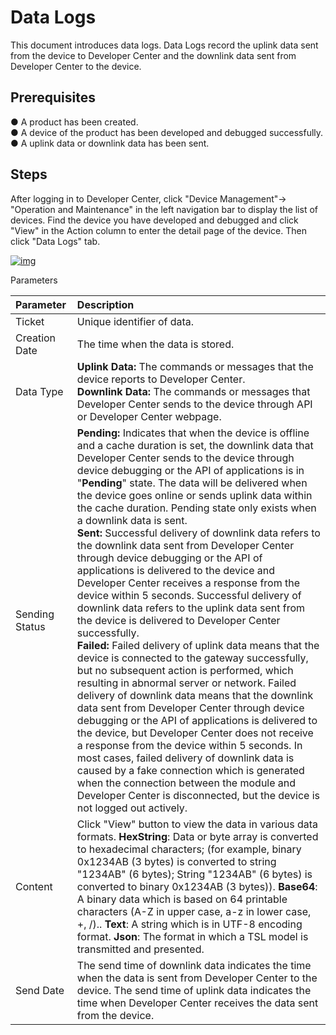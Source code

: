# Data Logs

This document introduces data logs. Data Logs record the uplink data sent from the device to Developer Center and the downlink data sent from Developer Center to the device.

## **Prerequisites**

● A product has been created.<br />
● A device of the product has been developed and debugged successfully.<br />
● A uplink data or downlink data has been sent.

## **Steps**

After logging in to Developer Center, click "Device Management"→ "Operation and Maintenance" in the left navigation bar to display the list of devices. Find the device you have developed and debugged and click "View" in the Action column to enter the detail page of the device. Then click "Data Logs" tab.

<a data-fancybox title="img" href="/en/guide/image2022-3-8_20-11-43.png?version=1&modificationDate=1646740927000&api=v2">![img](/en/guide/image2022-3-8_20-11-43.png?version=1&modificationDate=1646740927000&api=v2)</a>

Parameters

| **Parameter**    | **Description**                                                        |
| :------- | :----------------------------------------------------------- |
| Ticket   | Unique identifier of data.                                          |
| Creation Date | The time when the data is stored.                                             |
| Data Type |**Uplink Data:** The commands or messages that the device reports to Developer Center. </br>**Downlink Data:**  The commands or messages that Developer Center sends to the device through API or Developer Center webpage. |
| Sending Status |**Pending:** Indicates that when the device is offline and a cache duration is set, the downlink data that Developer Center sends to the device through device debugging or the API of applications is in "**Pending**" state. The data will be delivered when the device goes online or sends uplink data within the cache duration. Pending state only exists when a downlink data is sent.</br> **Sent:** Successful delivery of downlink data refers to the downlink data sent from Developer Center through device debugging or the API of applications is delivered to the device and Developer Center receives a response from the device within 5 seconds. Successful delivery of downlink data refers to the uplink data sent from the device is delivered to Developer Center successfully. </br>**Failed:** Failed delivery of uplink data means that the device is connected to the gateway successfully, but no subsequent action is performed, which resulting in abnormal server or network. Failed delivery of downlink data means that the downlink data sent from Developer Center through device debugging or the API of applications is delivered to the device, but Developer Center does not receive a response from the device within 5 seconds. In most cases, failed delivery of downlink data is caused by a fake connection which is generated when the connection between the module and Developer Center is disconnected, but the device is not logged out actively. |
| Content | Click "View" button to view the data in various data formats. **HexString**: Data or byte array is converted to hexadecimal characters; (for example, binary 0x1234AB (3 bytes) is converted to string "1234AB" (6 bytes); String "1234AB" (6 bytes) is converted to binary 0x1234AB (3 bytes)). **Base64**: A binary data which is based on 64 printable characters (A-Z in upper case, a-z in lower case, +, /).. **Text**: A string which is in UTF-8 encoding format. **Json**: The format in which a TSL model is transmitted and presented.|
| Send Date | The send time of downlink data indicates the time when the data is sent from Developer Center to the device. The send time of uplink data indicates the time when Developer Center receives the data sent from the device. |

